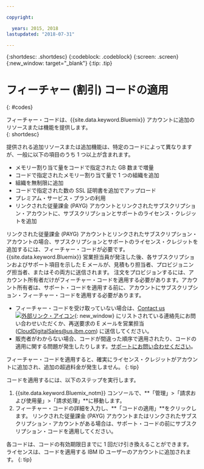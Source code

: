 ```yaml
---

copyright:

  years: 2015, 2018
lastupdated: "2018-07-31"

---
```


{:shortdesc: .shortdesc}
{:codeblock: .codeblock}
{:screen: .screen}
{:new_window: target="_blank"}
{:tip: .tip}

# フィーチャー (割引) コードの適用
{: #codes}

フィーチャー・コードは、{{site.data.keyword.Bluemix}} アカウントに追加のリソースまたは機能を提供します。  
{: shortdesc}

提供される追加リソースまたは追加機能は、特定のコードによって異なりますが、一般に以下の項目のうち 1 つ以上が含まれます。

  * メモリー割り当て量をコードで指定された GB 数まで増量
  * コードで指定されたメモリー割り当て量で 1 つの組織を追加
  * 組織を無制限に追加
  * コードで指定された数の SSL 証明書を追加でアップロード
  * プレミアム・サービス・プランの利用
  * リンクされた従量課金 (PAYG) アカウントとリンクされたサブスクリプション・アカウントに、サブスクリプションとサポートのライセンス・クレジットを追加

リンクされた従量課金 (PAYG) アカウントとリンクされたサブスクリプション・アカウントの場合、サブスクリプションとサポートのライセンス・クレジットを追加するには、フィーチャー・コードが必要です。{{site.data.keyword.Bluemix}} 営業担当員が発注した後、各サブスクリプションおよびサポート項目を示した E メールが、見積もり担当者、プロビジョニング担当者、またはその両方に送信されます。 注文をプロビジョンするには、アカウント所有者だけがフィーチャー・コードを適用する必要があります。アカウント所有者は、サポート・コードを適用する前に、アカウントにサブスクリプション・フィーチャー・コードを適用する必要があります。

  * フィーチャー・コードを受け取っていない場合は、[Contact us![外部リンク・アイコン](../icons/launch-glyph.svg "外部リンク・アイコン")](https://www.ibm.com/cloud-computing/bluemix/contact-us){: new_window} にリストされている連絡先にお問い合わせいただくか、再送要求の E メールを営業担当 (CloudDigitalSales@us.ibm.com) に送信してください。
  * 販売者がわからない場合、コードが間違った順序で適用されたり、コードの適用に関する問題が発生したりします。[サポートにお問い合わせください](/docs/get-support/howtogetsupport.html)。 

フィーチャー・コードを適用すると、確実にライセンス・クレジットがアカウントに追加され、追加の超過料金が発生しません。
{: tip}

コードを適用するには、以下のステップを実行します。

1. {{site.data.keyword.Bluemix_notm}} コンソールで、**「管理」>「請求および使用量」>「請求処理」**に移動します。
2. フィーチャー・コードの詳細を入力し、**「コードの適用」**をクリックします。 リンクされた従量課金 (PAYG) アカウントまたはリンクされたサブスクリプション・アカウントがある場合は、サポート・コードの前にサブスクリプション・コードを適用してください。

各コードは、コードの有効期限日までに 1 回だけ引き換えることができます。 ライセンスは、コードを適用する IBM ID ユーザーのアカウントに追加されます。 
{: tip}
